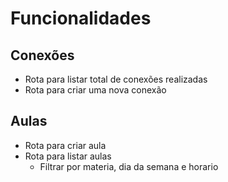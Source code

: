 # Funcionalidades

## Conexões
 - Rota para listar total de conexões realizadas
 - Rota para criar uma nova conexão
 
## Aulas
 - Rota para criar aula
 - Rota para listar aulas
   - Filtrar por materia, dia da semana e horario

##  